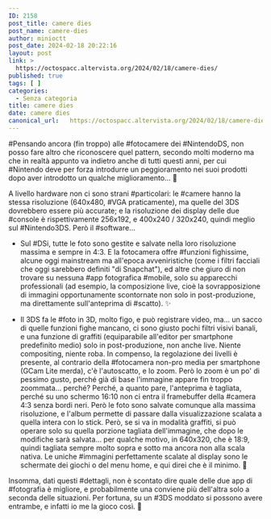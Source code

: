 ```yaml
---
ID: 2158
post_title: camere dies
post_name: camere-dies
author: minioctt
post_date: 2024-02-18 20:22:16
layout: post
link: >
  https://octospacc.altervista.org/2024/02/18/camere-dies/
published: true
tags: [ ]
categories:
  - Senza categoria
title: camere dies
date: camere dies
canonical_url:   https://octospacc.altervista.org/2024/02/18/camere-dies/
---
```

<!-- wp:paragraph -->
<p>#Pensando ancora (fin troppo) alle #fotocamere dei #NintendoDS, non posso fare altro che riconoscere quel pattern, secondo molti moderno ma che in realtà appunto va indietro anche di tutti questi anni, per cui #Nintendo deve per forza introdurre un peggioramento nei suoi prodotti dopo aver introdotto un qualche miglioramento... 🐞</p>
<!-- /wp:paragraph -->

<!-- wp:paragraph -->
<p>A livello hardware non ci sono strani #particolari: le #camere hanno la stessa risoluzione (640x480, #VGA praticamente), ma quelle del 3DS dovrebbero essere più accurate; e la risoluzione dei display delle due #console è rispettivamente 256x192, e  400x240 / 320x240, quindi meglio sul #Nintendo3DS. Però il #software...</p>
<!-- /wp:paragraph -->

<!-- wp:list -->
<ul><!-- wp:list-item -->
<li>Sul #DSi, tutte le foto sono gestite e salvate nella loro risoluzione massima e sempre in 4:3. E la fotocamera offre #funzioni fighissime, alcune oggi mainstream ma all'epoca avveniristiche (come i filtri facciali che oggi sarebbero definiti "di Snapchat"), ed altre che giuro di non trovare su nessuna #app fotografica #mobile, solo su apparecchi professionali (ad esempio, la composizione live, cioè la sovrapposizione di immagini opportunamente scontornate non solo in post-produzione, ma direttamente sull'anteprima di #scatto). ✨</li>
<!-- /wp:list-item --></ul>
<!-- /wp:list -->

<!-- wp:list -->
<ul><!-- wp:list-item -->
<li>Il 3DS fa le #foto in 3D, molto figo, e può registrare video, ma... un sacco di quelle funzioni fighe mancano, ci sono giusto pochi filtri visivi banali, e una funzione di graffiti (equiparabile all'editor per smartphone predefinito medio) solo in post-produzione, non anche live. Niente compositing, niente roba. In compenso, la regolazione dei livelli è presente, al contrario della #fotocamera non-pro media per smartphone (GCam Lite merda), c'è l'autoscatto, e lo zoom. Però lo zoom è un po' di pessimo gusto, perché già di base l'immagine appare fin troppo zoommata... perché? Perché, a quanto pare, l'anteprima è tagliata, perché su uno schermo 16:10 non ci entra il framebuffer della #camera 4:3 senza bordi neri. Però le foto sono salvate comunque alla massima risoluzione, e l'album permette di passare dalla visualizzazione scalata a quella intera con lo stick. Però, se si va in modalità graffiti, si può operare solo su quella porzione tagliata dell'immagine, che dopo le modifiche sarà salvata... per qualche motivo, in 640x320, che è 18:9, quindi tagliata sempre molto sopra e sotto ma ancora non alla scala nativa. Le uniche #immagini perfettamente scalate al display sono le schermate dei giochi o del menu home, e qui direi che è il minimo. 🔪</li>
<!-- /wp:list-item --></ul>
<!-- /wp:list -->

<!-- wp:paragraph -->
<p>Insomma, dati questi #dettagli, non è scontato dire quale delle due app di #fotografia è migliore, e probabilmente una conviene più dell'altra solo a seconda delle situazioni. Per fortuna, su un #3DS moddato si possono avere entrambe, e infatti io me la gioco così. 📸</p>
<!-- /wp:paragraph -->